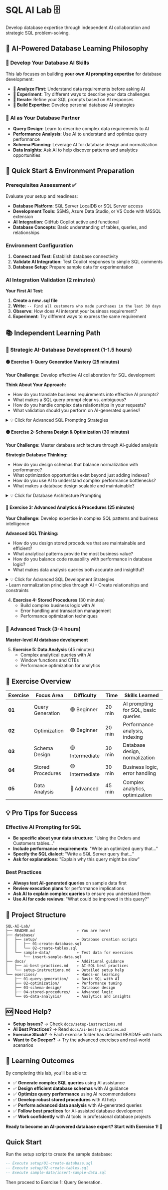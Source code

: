 # SQL AI Lab 🗄️

Develop database expertise through independent AI collaboration and strategic SQL problem-solving.

## 🎯 **AI-Powered Database Learning Philosophy**

### 🧠 **Develop Your Database AI Skills**
This lab focuses on building **your own AI prompting expertise** for database development:

- **🤔 Analyze First**: Understand data requirements before asking AI
- **🤖 Experiment**: Try different ways to describe your data challenges
- **🔄 Iterate**: Refine your SQL prompts based on AI responses
- **🎯 Build Expertise**: Develop personal database AI strategies

### 🎯 **AI as Your Database Partner**
- **Query Design**: Learn to describe complex data requirements to AI
- **Performance Analysis**: Use AI to understand and optimize query performance
- **Schema Planning**: Leverage AI for database design and normalization
- **Data Insights**: Ask AI to help discover patterns and analytics opportunities

## 🏁 **Quick Start & Environment Preparation**

### **Prerequisites Assessment** ✅
Evaluate your setup and readiness:
- **Database Platform**: SQL Server LocalDB or SQL Server access
- **Development Tools**: SSMS, Azure Data Studio, or VS Code with MSSQL extension
- **AI Integration**: GitHub Copilot active and functional
- **Database Concepts**: Basic understanding of tables, queries, and relationships

### **Environment Configuration**
1. **Connect and Test**: Establish database connectivity
2. **Validate AI Integration**: Test Copilot responses to simple SQL comments
3. **Database Setup**: Prepare sample data for experimentation

### **AI Integration Validation** (2 minutes)
**Your First AI Test**:
1. **Create a new .sql file**
2. **Write**: `-- Find all customers who made purchases in the last 30 days`
3. **Observe**: How does AI interpret your business requirement?
4. **Experiment**: Try different ways to express the same requirement

## 📚 **Independent Learning Path**

### 🎯 **Strategic AI-Database Development** (1-1.5 hours)

#### 🟢 **Exercise 1: Query Generation Mastery** (25 minutes)
**Your Challenge**: Develop effective AI collaboration for SQL development

**Think About Your Approach:**
- How do you translate business requirements into effective AI prompts?
- What makes a SQL query prompt clear vs. ambiguous?
- How do you handle complex data relationships in your requests?
- What validation should you perform on AI-generated queries?

<details>
<summary>💡 Click for Advanced SQL Prompting Strategies</summary>

**Strategic SQL AI Collaboration:**

1. **Business-to-SQL Translation:**
   ```
   "I need to analyze sales performance by region and product category for the last quarter, 
   including year-over-year comparison and identifying top-performing combinations. Help me 
   design a comprehensive query that provides meaningful business insights with proper 
   aggregation and filtering."
   ```

2. **Complex Join Strategy:**
   ```
   "Design a query that joins customer, order, and product data to find customers who 
   purchased products from multiple categories but haven't made a purchase in the last 
   60 days. Include customer segmentation and purchase history analysis."
   ```

3. **Performance-Conscious Querying:**
   ```
   "Create an efficient query for a large transaction table that aggregates monthly 
   sales data with running totals and percentage of total calculations. Explain 
   indexing strategies and query optimization techniques for this scenario."
   ```

</details>

#### 🟡 **Exercise 2: Schema Design & Optimization** (30 minutes)
**Your Challenge**: Master database architecture through AI-guided analysis

**Strategic Database Thinking:**
- How do you design schemas that balance normalization with performance?
- What optimization opportunities exist beyond just adding indexes?
- How do you use AI to understand complex performance bottlenecks?
- What makes a database design scalable and maintainable?

<details>
<summary>💡 Click for Database Architecture Prompting</summary>

**Advanced Database Design Collaboration:**

1. **Schema Architecture:**
   ```
   "Design a database schema for an e-commerce platform that supports multiple vendors, 
   product variants, complex pricing rules, and order fulfillment tracking. Include 
   normalization analysis, indexing strategy, and scalability considerations."
   ```

2. **Performance Optimization:**
   ```
   "Analyze this slow-performing query and help me understand the root causes. Suggest 
   multiple optimization approaches including indexing, query rewriting, and schema 
   modifications. Explain the trade-offs of each approach."
   ```

3. **Advanced Indexing Strategy:**
   ```
   "Design a comprehensive indexing strategy for a high-traffic application with complex 
   reporting requirements. Include covering indexes, filtered indexes, and maintenance 
   considerations. Explain how to monitor and tune index performance."
   ```

</details>

#### 🔴 **Exercise 3: Advanced Analytics & Procedures** (25 minutes)
**Your Challenge**: Develop expertise in complex SQL patterns and business intelligence

**Advanced SQL Thinking:**
- How do you design stored procedures that are maintainable and efficient?
- What analytical patterns provide the most business value?
- How do you balance code reusability with performance in database logic?
- What makes data analysis queries both accurate and insightful?

<details>
<summary>💡 Click for Advanced SQL Development Strategies</summary>

**Expert-Level Database Development:**

1. **Stored Procedure Architecture:**
   ```
   "Design a stored procedure framework for order processing that includes error handling, 
   transaction management, logging, and performance optimization. Include patterns for 
   maintainability and testing in database development."
   ```

2. **Advanced Analytics:**
   ```
   "Create analytical queries that identify customer behavior patterns, product performance 
   trends, and predictive indicators for business planning. Include window functions, 
   statistical analysis, and data quality validation techniques."
   ```

3. **Business Intelligence Integration:**
   ```
   "Design database views and procedures that support real-time business intelligence 
   requirements including KPI calculation, trend analysis, and executive reporting. 
   Include performance considerations for BI workloads."
   ```

</details>
   - Learn normalization principles through AI
   - Create relationships and constraints

4. **Exercise 4: Stored Procedures** (30 minutes)
   - Build complex business logic with AI
   - Error handling and transaction management
   - Performance optimization techniques

### 🔴 Advanced Track (3-4 hours)
**Master-level AI database development**

5. **Exercise 5: Data Analysis** (45 minutes)
   - Complex analytical queries with AI
   - Window functions and CTEs
   - Performance optimization for analytics

## 🚀 Exercise Overview

| Exercise | Focus Area | Difficulty | Time | Skills Learned |
|----------|------------|------------|------|----------------|
| **01** | Query Generation | 🟢 Beginner | 20 min | AI prompting for SQL, basic queries |
| **02** | Optimization | 🟢 Beginner | 20 min | Performance analysis, indexing |
| **03** | Schema Design | 🟡 Intermediate | 30 min | Database design, normalization |
| **04** | Stored Procedures | 🟡 Intermediate | 30 min | Business logic, error handling |
| **05** | Data Analysis | 🔴 Advanced | 45 min | Complex analytics, optimization |

## 💡 Pro Tips for Success

### Effective AI Prompting for SQL
- **Be specific about your data structure**: "Using the Orders and Customers tables..."
- **Include performance requirements**: "Write an optimized query that..."
- **Specify the SQL dialect**: "Write a SQL Server query that..."
- **Ask for explanations**: "Explain why this query might be slow"

### Best Practices
- **Always test AI-generated queries** on sample data first
- **Review execution plans** for performance implications  
- **Ask AI to explain complex queries** to ensure you understand them
- **Use AI for code reviews**: "What could be improved in this query?"

## 📁 Project Structure

```
SQL-AI-Lab/
├── README.md                   ← You are here!
├── database/
│   ├── setup/                  ← Database creation scripts
│   │   ├── 01-create-database.sql
│   │   └── 02-create-tables.sql
│   └── sample-data/            ← Test data for exercises
│       └── insert-sample-data.sql
├── docs/                       ← Additional guidance
│   ├── ai-best-practices.md    ← AI-SQL best practices
│   └── setup-instructions.md   ← Detailed setup help
└── exercises/                  ← Hands-on learning
    ├── 01-query-generation/    ← Basic SQL with AI
    ├── 02-optimization/        ← Performance tuning
    ├── 03-schema-design/       ← Database design
    ├── 04-stored-procedures/   ← Advanced logic
    └── 05-data-analysis/       ← Analytics and insights
```

## 🆘 Need Help?

- **Setup Issues?** → Check `docs/setup-instructions.md`
- **AI Best Practices?** → Read `docs/ai-best-practices.md`  
- **Exercise Stuck?** → Each exercise folder has detailed README with hints
- **Want to Go Deeper?** → Try the advanced exercises and real-world scenarios

## 🎯 Learning Outcomes

By completing this lab, you'll be able to:
- ✅ **Generate complex SQL queries** using AI assistance
- ✅ **Design efficient database schemas** with AI guidance
- ✅ **Optimize query performance** using AI recommendations
- ✅ **Develop robust stored procedures** with AI help
- ✅ **Perform advanced data analysis** with AI-generated queries
- ✅ **Follow best practices** for AI-assisted database development
- ✅ **Work confidently** with AI tools in professional database projects

**Ready to become an AI-powered database expert? Start with Exercise 1! 🚀**

## Quick Start
Run the setup script to create the sample database:
```sql
-- Execute setup/01-create-database.sql
-- Execute setup/02-create-tables.sql
-- Execute sample-data/insert-sample-data.sql
```

Then proceed to Exercise 1: Query Generation.
